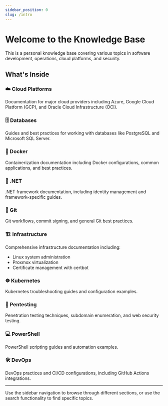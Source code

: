 ```yaml
---
sidebar_position: 0
slug: /intro
---
```


# Welcome to the Knowledge Base

This is a personal knowledge base covering various topics in software development, operations, cloud platforms, and security.

## What's Inside

### ☁️ Cloud Platforms
Documentation for major cloud providers including Azure, Google Cloud Platform (GCP), and Oracle Cloud Infrastructure (OCI).

### 🗄️ Databases
Guides and best practices for working with databases like PostgreSQL and Microsoft SQL Server.

### 🐳 Docker
Containerization documentation including Docker configurations, common applications, and best practices.

### 🔧 .NET
.NET framework documentation, including identity management and framework-specific guides.

### 📝 Git
Git workflows, commit signing, and general Git best practices.

### 🏗️ Infrastructure
Comprehensive infrastructure documentation including:
- Linux system administration
- Proxmox virtualization
- Certificate management with certbot

### ☸️ Kubernetes
Kubernetes troubleshooting guides and configuration examples.

### 🔐 Pentesting
Penetration testing techniques, subdomain enumeration, and web security testing.

### 💻 PowerShell
PowerShell scripting guides and automation examples.

### 🛠️ DevOps
DevOps practices and CI/CD configurations, including GitHub Actions integrations.

---

Use the sidebar navigation to browse through different sections, or use the search functionality to find specific topics.
